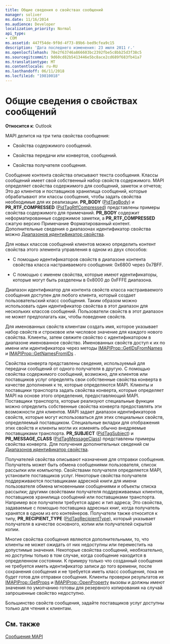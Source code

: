 ```yaml
---
title: Общие сведения о свойствах сообщений
manager: soliver
ms.date: 11/16/2014
ms.audience: Developer
localization_priority: Normal
api_type:
- COM
ms.assetid: 447f54de-9f0d-4f73-89b6-bed9cfea9c15
description: 'Дата последнего изменения: 23 июля 2011 г.'
ms.openlocfilehash: 78e2f63746a866603bc2392fbe5c8bb25d3f38c5
ms.sourcegitcommit: 9d60cd82b5413446e5bc8ace2cd689f683fb41a7
ms.translationtype: MT
ms.contentlocale: ru-RU
ms.lasthandoff: 06/11/2018
ms.locfileid: "19810018"
---
```

# <a name="message-properties-overview"></a>Общие сведения о свойствах сообщений

  
  
**Относится к**: Outlook 
  
MAPI делится на три типа свойства сообщения:
  
- Свойства содержимого сообщений.
    
- Свойства передачи или конвертов, сообщений.
    
- Свойства получателя сообщения.
    
Сообщение контента свойства описывают текста сообщения. Классы сообщений имеет свой собственный набор свойств содержимого. MAPI определяет свойства содержимого для сообщений, заметок и отчетов; Это до клиентов и поставщиков хранилища сообщений, которые обрабатывают эти классы сообщения, чтобы задать свойства необходимые для их реализации. **PR_BODY** ([PidTagBody](pidtagbody-canonical-property.md)) и **PR_RTF_COMPRESSED** ([PidTagRtfCompressed](pidtagrtfcompressed-canonical-property.md)) представлены примеры свойства содержимого для примечаний. **PR_BODY** содержит неформатированные содержимое заметки, а **PR_RTF_COMPRESSED** сжатую версию Примечание Форматированный контент. Дополнительные сведения о диапазонах идентификатор свойства можно [Диапазонов идентификатор свойства](property-identifier-ranges.md).
  
Для новых классов сообщений клиентов можно определить контент свойства этого элемента управления в одном из двух способов:
  
- С помощью идентификаторов свойств в диапазоне контента свойства класса настраиваемого сообщения: 0x6800 через 0x7BFF.
    
- С помощью с именем свойства, которые имеют идентификаторы, которые могут быть разделены в 0x8000 до 0xFFFE диапазона.
    
Диапазон идентификатор для контента свойств класса настраиваемого сообщения доступен для любого клиента, который создает пользовательский класс сообщения. Таким образом можно использовать один идентификатор свойства в этот диапазон для нескольких классов сообщений. Пользователи свойств в этот диапазон не может предполагать как, чтобы поведение свойств. 
  
Для именованных свойств клиентам создать имя, которое указывает набор свойств и строковое или числовое значение для каждого нового свойства. Клиенты, затем свяжите свойство с идентификатором в диапазоне именованное свойство. Именованных свойств доступ к их по имени или идентификатора через методы [IMAPIProp::GetIDsFromNames](imapiprop-getidsfromnames.md) и [IMAPIProp::GetNamesFromIDs](imapiprop-getnamesfromids.md) . 
  
Свойства конверта представлены сведения, используемый для передачи сообщений от одного получателя в другую. С помощью свойства содержимого сообщений, возможно, для клиентов или поставщиков услуг определять свои собственные свойства конверта в качестве дополнения к те, которые определяются MAPI. Клиенты и поставщики транспорта задать свойства конверта, которые определяет MAPI на основе этого определения, предоставляющий MAPI. Поставщики транспорта, которые реализуют специальные функции можно определить собственные свойства конверта предоставлять эти возможности для клиентов. MAPI задает диапазон идентификаторов свойств, которые могут использоваться для этих специальных свойств, определяемый поставщиком. Специальные вкладки для отображения этих свойств и клиенты могли их изменять обычно внедряемые поставщиками транспорта. **PR_SUBJECT** ([PidTagSubject](pidtagsubject-canonical-property.md)) и **PR_MESSAGE_CLASS** ([PidTagMessageClass](pidtagmessageclass-canonical-property.md)) представлены примеры свойства конверта. Для получения дополнительных сведений см [Диапазонов идентификатор свойства](property-identifier-ranges.md).
  
Получателей свойства описывают назначения для отправки сообщения. Получатель может быть обмена сообщениями пользователя, список рассылки или компьютер. Свойствами получателя определяется MAPI, установите поставщиков услуг. Некоторые свойства получателя поддерживаются поставщиками адресной книги для имени пользователя обмена мгновенными сообщениями и объекты списка рассылки; другими свойствами получателя поддерживаемых клиентов, поставщиков хранилища сообщений или поставщиками транспорта. Например все получатели требуется адрес и тип адреса; Это свойства, задаваемые с помощью поставщика адресных книг, когда получатель хранятся в одном из его контейнеров. Получатели также относится к типу, **PR_RECIPIENT_TYPE** ([PidTagRecipientType](pidtagrecipienttype-canonical-property.md)), который указывает получателя в качестве основного, копии или получателей скрытой копии.
  
Многие свойства сообщения являются дополнительными, то, что клиенты не может ожидать от них недоступны или переместить на допустимые значения. Некоторые свойства сообщений, необязательно, но доступны только в том случае, когда сообщение находится в определенном состоянии. К примеру только что созданный сообщения не требуется иметь идентификатор записи до того времени, после сохранения сообщения и не требуется иметь класс сообщения, пока не будет готов для отправки сообщения. Клиенты проверки результатов их [IMAPIProp::GetProps](imapiprop-getprops.md) и [IMAPIProp::OpenProperty](imapiprop-openproperty.md) вызовы и должны имеют значения по умолчанию готовы для резервного копирования на случай запрошенные свойство недоступно. 
  
Большинство свойств сообщения, задайте поставщиков услуг доступны только для чтения к клиентам. 
  
## <a name="see-also"></a>См. также



[Сообщения MAPI](mapi-messages.md)

